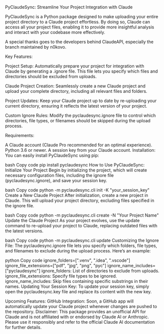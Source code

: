 PyClaudeSync: Streamline Your Project Integration with Claude

PyClaudeSync is a Python package designed to make uploading your entire project directory to a Claude project effortless. By doing so, Claude can access all your project files, enabling it to provide more insightful analysis and interact with your codebase more effectively.

A special thanks goes to the developers behind ClaudeAPI, especially the branch maintained by n0kovo.

Key Features:

Project Setup: Automatically prepare your project for integration with Claude by generating a .ignore file. This file lets you specify which files and directories should be excluded from uploads.

Claude Project Creation: Seamlessly create a new Claude project and upload your complete directory, including all relevant files and folders.

Project Updates: Keep your Claude project up to date by re-uploading your current directory, ensuring it reflects the latest version of your project.

Custom Ignore Rules: Modify the pyclaudesync.ignore file to control which directories, file types, or filenames should be skipped during the upload process.

Requirements:

A Claude account (Claude Pro recommended for an optimal experience).
Python 3.6 or newer.
A session key from your Claude account.
Installation:
You can easily install PyClaudeSync using pip:

bash
Copy code
pip install pyclaudesync
How to Use PyClaudeSync:
Initialize Your Project
Begin by initializing the project, which will create necessary configuration files, including the ignore file (pyclaudesync.ignore), and save your session key.

bash
Copy code
python -m pyclaudesync.cli init -K "your_session_key"
Create a New Claude Project
After initialization, create a new project in Claude. This will upload your project directory, excluding files specified in the ignore file.

bash
Copy code
python -m pyclaudesync.cli create -N "Your Project Name"
Update the Claude Project
As your project evolves, use the update command to re-upload your project to Claude, replacing outdated files with the latest versions.

bash
Copy code
python -m pyclaudesync.cli update
Customizing the Ignore File:
The pyclaudesync.ignore file lets you specify which folders, file types, and filenames to exclude during the upload process. Here’s an example:

python
Copy code
ignore_folders=[".venv", ".idea", ".vscode"]
ignore_file_extensions=["pdf", "jpg", "png", "pyc"]
ignore_name_includes=["pyclaudesync"]
ignore_folders: List of directories to exclude from uploads.
ignore_file_extensions: Specify file types to be ignored.
ignore_name_includes: Skip files containing specific substrings in their names.
Updating Your Session Key:
To update your session key, simply open the pyclaudesync.key file and replace its content with the new key.

Upcoming Features:
GitHub Integration: Soon, a GitHub app will automatically update your Claude project whenever changes are pushed to the repository.
Disclaimer:
This package provides an unofficial API for Claude and is not affiliated with or endorsed by Claude AI or Anthropic. Please use it responsibly and refer to the official Claude AI documentation for further details.



